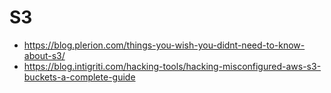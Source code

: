 # S3

* https://blog.plerion.com/things-you-wish-you-didnt-need-to-know-about-s3/
* https://blog.intigriti.com/hacking-tools/hacking-misconfigured-aws-s3-buckets-a-complete-guide
